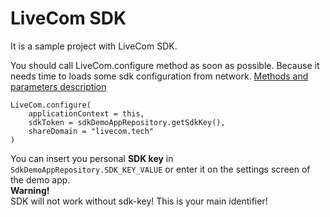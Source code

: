 # LiveCom SDK

It is a sample project with LiveCom SDK.

You should call LiveCom.configure method as soon as possible. Because it needs time to loads some sdk configuration from network. [Methods and parameters description](https://github.com/LiveComSollutions/livecom-android-documentation)

    LiveCom.configure(  
        applicationContext = this,  
        sdkToken = sdkDemoAppRepository.getSdkKey(),  
        shareDomain = "livecom.tech"  
    )

You can insert you personal **SDK key** in `SdkDemoAppRepository.SDK_KEY_VALUE` or enter it on the settings screen of the demo app.   
**Warning!**  
SDK will not work without sdk-key! This is your main identifier!
